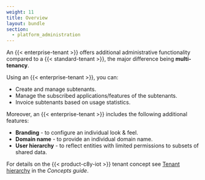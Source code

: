 ```yaml
---
weight: 11
title: Overview
layout: bundle
section:
  - platform_administration
---
```


An {{< enterprise-tenant >}} offers additional administrative functionality compared to a {{< standard-tenant >}}, the major difference being **multi-tenancy**.

Using an {{< enterprise-tenant >}}, you can:

* Create and manage subtenants.
* Manage the subscribed applications/features of the subtenants.
* Invoice subtenants based on usage statistics.

Moreover, an {{< enterprise-tenant >}} includes the following additional features:

* **Branding** - to configure an individual look & feel.
* **Domain name** - to provide an individual domain name.
* **User hierarchy** - to reflect entities with limited permissions to subsets of shared data.

For details on the {{< product-c8y-iot >}} tenant concept see [Tenant hierarchy](/concepts/tenant-hierarchy) in the *Concepts guide*.
